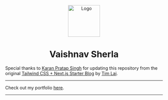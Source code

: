 <div align="center">
  <img alt="Logo" src="https://avatars.githubusercontent.com/u/139607458?v=4" width="102px" />
</div>
<h1 align="center">
    Vaishnav Sherla
</h1>

Special thanks to [Karan Pratap Singh](https://github.com/karanpratapsingh) for updating this repository from the original [Tailwind CSS + Next.js Starter Blog](https://github.com/timlrx/tailwind-nextjs-starter-blog) by [Tim Lai](https://github.com/timlrx).

---

Check out my portfolio [here](https://vaishnavsherla.vercel.app/).

---